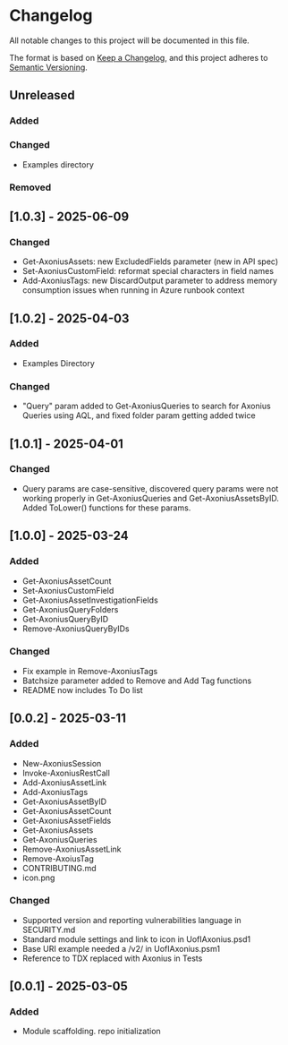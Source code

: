 # Changelog
All notable changes to this project will be documented in this file.

The format is based on [Keep a Changelog](https://keepachangelog.com/en/1.0.0/),
and this project adheres to [Semantic Versioning](https://semver.org/spec/v2.0.0.html).

## Unreleased
### Added
### Changed

- Examples directory

### Removed

## [1.0.3] - 2025-06-09

### Changed

- Get-AxoniusAssets: new ExcludedFields parameter (new in API spec)
- Set-AxoniusCustomField: reformat special characters in field names
- Add-AxoniusTags: new DiscardOutput parameter to address memory consumption issues when running in Azure runbook context

## [1.0.2] - 2025-04-03

### Added

- Examples Directory

### Changed

- "Query" param added to Get-AxoniusQueries to search for Axonius Queries using AQL, and fixed folder param getting added twice

## [1.0.1] - 2025-04-01

### Changed

- Query params are case-sensitive, discovered query params were not working properly in Get-AxoniusQueries and Get-AxoniusAssetsByID. Added ToLower() functions for these params.


## [1.0.0] - 2025-03-24

### Added

- Get-AxoniusAssetCount
- Set-AxoniusCustomField
- Get-AxoniusAssetInvestigationFields
- Get-AxoniusQueryFolders
- Get-AxoniusQueryByID
- Remove-AxoniusQueryByIDs

### Changed

- Fix example in Remove-AxoniusTags
- Batchsize parameter added to Remove and Add Tag functions
- README now includes To Do list

## [0.0.2] - 2025-03-11

### Added

- New-AxoniusSession
- Invoke-AxoniusRestCall
- Add-AxoniusAssetLink
- Add-AxoniusTags
- Get-AxoniusAssetByID
- Get-AxoniusAssetCount
- Get-AxoniusAssetFields
- Get-AxoniusAssets
- Get-AxoniusQueries
- Remove-AxoniusAssetLink
- Remove-AxoiusTag
- CONTRIBUTING.md
- icon.png

### Changed

- Supported version and reporting vulnerabilities language in SECURITY.md
- Standard module settings and link to icon in UofIAxonius.psd1
- Base URI example needed a /v2/ in UofIAxonius.psm1
- Reference to TDX replaced with Axonius in Tests


## [0.0.1] - 2025-03-05

### Added

- Module scaffolding. repo initialization
